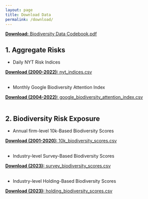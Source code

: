 ```yaml
---
layout: page
title: Download Data
permalink: /download/
---
```


<a href="/data/Biodiversity Data Codebook.pdf" target="_blank"><strong>Download:</strong> Biodiversity Data Codebook.pdf</a><br>

## 1. Aggregate Risks<br>
<!--
+  Daily NYT Biodiversity Risk Index<br>
<a href="/data/nyt_biodiversity_risk_index.dta" target="_blank"><strong>Download (2000-2022):</strong> nyt_biodiversity_risk_index.dta</a><br>
<a href="/data/nyt_biodiversity_risk_index.csv" target="_blank"><strong>Download (2000-2022):</strong> nyt_biodiversity_risk_index.csv</a><br><br>

+  Daily NYT Climate Risk Index<br>
<a href="/data/nyt_climate_risk_index.dta" target="_blank"><strong>Download (2000-2022):</strong> nyt_climate_risk_index.dta</a><br>
<a href="/data/nyt_climate_risk_index.csv" target="_blank"><strong>Download (2000-2022):</strong> nyt_climate_risk_index.csv</a><br><br>
-->

+  Daily NYT Risk Indices<br>
<!--<a href="/data/nyt_indices.dta" target="_blank"><strong>Download (2000-2022):</strong> nyt_indices.dta</a><br>-->
<a href="/data/nyt_indices.csv" target="_blank"><strong>Download (2000-2022):</strong> nyt_indices.csv</a><br><br>

+  Monthly Google Biodiversity Attention Index<br>
<!--<a href="/data/google_biodiversity_attention_index.dta" target="_blank"><strong>Download (2004-2022):</strong> google_biodiversity_attention_index.dta</a><br>-->
<a href="/data/google_biodiversity_attention_index.csv" target="_blank"><strong>Download (2004-2022):</strong> google_biodiversity_attention_index.csv</a><br><br>

## 2. Biodiversity Risk Exposure<br>
<!--
+  Annual firm-level 10k-Biodiversity-Count Score<br>
<a href="/data/10k_biodiversity_count_score.dta" target="_blank"><strong>Download (2001-2020):</strong> 10k_biodiversity_count_score.dta</a><br>
<a href="/data/10k_biodiversity_count_score.csv" target="_blank"><strong>Download (2001-2020):</strong> 10k_biodiversity_count_score.csv</a><br><br>

+  Annual firm-level 10k-Biodiversity-Negative Score<br>
<a href="/data/10k_biodiversity_negative_score.dta" target="_blank"><strong>Download (2001-2020):</strong> 10k_biodiversity_negative_score.dta</a><br>
<a href="/data/10k_biodiversity_negative_score.csv" target="_blank"><strong>Download (2001-2020):</strong> 10k_biodiversity_negative_score.csv</a><br><br>

+  Annual firm-level 10k-Biodiversity-Regulation Score<br>
<a href="/data/10k_biodiversity_regulation_score.dta" target="_blank"><strong>Download (2001-2020):</strong> 10k_biodiversity_regulation_score.dta</a><br>
<a href="/data/10k_biodiversity_regulation_score.csv" target="_blank"><strong>Download (2001-2020):</strong> 10k_biodiversity_regulation_score.csv</a><br><br>
-->

+  Annual firm-level 10k-Based Biodiversity Scores<br>
<!--<a href="/data/10k_biodiversity_scores.dta" target="_blank"><strong>Download (2001-2020):</strong> 10k_biodiversity_scores.dta</a><br>-->
<a href="/data/10k_biodiversity_scores.csv" target="_blank"><strong>Download (2001-2020):</strong> 10k_biodiversity_scores.csv</a><br><br>

+  Industry-level Survey-Based Biodiversity Scores<br>
<!--<a href="/data/survey_biodiversity_scores.dta" target="_blank"><strong>Download (2023):</strong> survey_biodiversity_scores.dta</a><br>-->
<a href="/data/survey_biodiversity_scores.csv" target="_blank"><strong>Download (2023):</strong> survey_biodiversity_scores.csv</a><br><br>

+  Industry-level Holding-Based Biodiversity Scores<br>
<!--<a href="/data/holding_biodiversity_scores.dta" target="_blank"><strong>Download (2023):</strong> holding_biodiversity_scores.dta</a><br>-->
<a href="/data/holding_biodiversity_scores.csv" target="_blank"><strong>Download (2023):</strong> holding_biodiversity_scores.csv</a><br><br>
